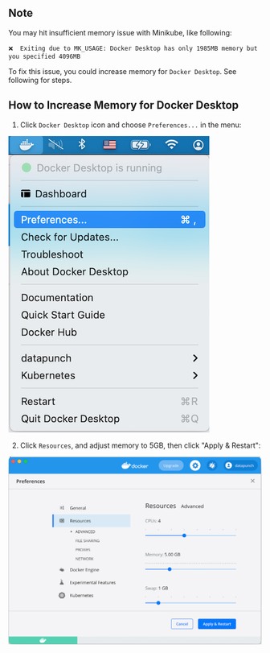 ## Note

You may hit insufficient memory issue with Minikube, like following:

```
❌  Exiting due to MK_USAGE: Docker Desktop has only 1985MB memory but you specified 4096MB
```

To fix this issue, you could increase memory for `Docker Desktop`. See following for steps.

## How to Increase Memory for Docker Desktop

1. Click `Docker Desktop` icon and choose `Preferences...` in the menu:

![Docker Desktop Menu](DockerDescktopMenu.png)

2. Click `Resources`, and adjust memory to 5GB, then click "Apply & Restart":

![Resources -> Memory 5GB](DockerDesktopPreferencesResourcesMemory5GB.png)

